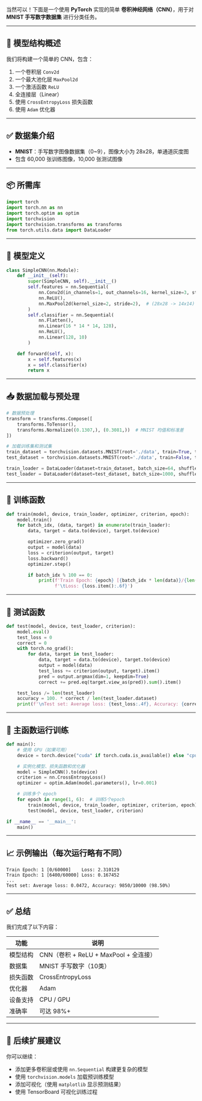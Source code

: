 当然可以！下面是一个使用 **PyTorch** 实现的简单 **卷积神经网络（CNN）**，用于对 **MNIST 手写数字数据集** 进行分类任务。

---

## 🧠 模型结构概述

我们将构建一个简单的 CNN，包含：

1. 一个卷积层 `Conv2d`
2. 一个最大池化层 `MaxPool2d`
3. 一个激活函数 `ReLU`
4. 全连接层（Linear）
5. 使用 `CrossEntropyLoss` 损失函数
6. 使用 `Adam` 优化器

---

## ✅ 数据集介绍

- **MNIST**：手写数字图像数据集（0~9），图像大小为 28x28，单通道灰度图
- 包含 60,000 张训练图像，10,000 张测试图像

---

## 📦 所需库

```python
import torch
import torch.nn as nn
import torch.optim as optim
import torchvision
import torchvision.transforms as transforms
from torch.utils.data import DataLoader
```

---

## 🧱 模型定义

```python
class SimpleCNN(nn.Module):
    def __init__(self):
        super(SimpleCNN, self).__init__()
        self.features = nn.Sequential(
            nn.Conv2d(in_channels=1, out_channels=16, kernel_size=3, stride=1, padding=1),  # (28x28 -> 28x28)
            nn.ReLU(),
            nn.MaxPool2d(kernel_size=2, stride=2),  # (28x28 -> 14x14)
        )
        self.classifier = nn.Sequential(
            nn.Flatten(),
            nn.Linear(16 * 14 * 14, 128),
            nn.ReLU(),
            nn.Linear(128, 10)
        )

    def forward(self, x):
        x = self.features(x)
        x = self.classifier(x)
        return x
```

---

## 📥 数据加载与预处理

```python
# 数据预处理
transform = transforms.Compose([
    transforms.ToTensor(),
    transforms.Normalize((0.1307,), (0.3081,))  # MNIST 均值和标准差
])

# 加载训练集和测试集
train_dataset = torchvision.datasets.MNIST(root='./data', train=True, transform=transform, download=True)
test_dataset = torchvision.datasets.MNIST(root='./data', train=False, transform=transform, download=True)

train_loader = DataLoader(dataset=train_dataset, batch_size=64, shuffle=True)
test_loader = DataLoader(dataset=test_dataset, batch_size=1000, shuffle=False)
```

---

## 🚀 训练函数

```python
def train(model, device, train_loader, optimizer, criterion, epoch):
    model.train()
    for batch_idx, (data, target) in enumerate(train_loader):
        data, target = data.to(device), target.to(device)

        optimizer.zero_grad()
        output = model(data)
        loss = criterion(output, target)
        loss.backward()
        optimizer.step()

        if batch_idx % 100 == 0:
            print(f'Train Epoch: {epoch} [{batch_idx * len(data)}/{len(train_loader.dataset)}]'
                  f'\tLoss: {loss.item():.6f}')
```

---

## 🧪 测试函数

```python
def test(model, device, test_loader, criterion):
    model.eval()
    test_loss = 0
    correct = 0
    with torch.no_grad():
        for data, target in test_loader:
            data, target = data.to(device), target.to(device)
            output = model(data)
            test_loss += criterion(output, target).item()
            pred = output.argmax(dim=1, keepdim=True)
            correct += pred.eq(target.view_as(pred)).sum().item()

    test_loss /= len(test_loader)
    accuracy = 100. * correct / len(test_loader.dataset)
    print(f'\nTest set: Average loss: {test_loss:.4f}, Accuracy: {correct}/{len(test_loader.dataset)} ({accuracy:.2f}%)\n')
```

---

## 🏁 主函数运行训练

```python
def main():
    # 使用 GPU（如果可用）
    device = torch.device("cuda" if torch.cuda.is_available() else "cpu")

    # 实例化模型、损失函数和优化器
    model = SimpleCNN().to(device)
    criterion = nn.CrossEntropyLoss()
    optimizer = optim.Adam(model.parameters(), lr=0.001)

    # 训练多个 epoch
    for epoch in range(1, 6):  # 训练5个epoch
        train(model, device, train_loader, optimizer, criterion, epoch)
        test(model, device, test_loader, criterion)

if __name__ == '__main__':
    main()
```

---

## 📈 示例输出（每次运行略有不同）

```
Train Epoch: 1 [0/60000]	Loss: 2.310129
Train Epoch: 1 [6400/60000]	Loss: 0.167452
...
Test set: Average loss: 0.0472, Accuracy: 9850/10000 (98.50%)
```

---

## ✅ 总结

我们完成了以下内容：

| 功能 | 说明 |
|------|------|
| 模型结构 | CNN（卷积 + ReLU + MaxPool + 全连接） |
| 数据集 | MNIST 手写数字（10类） |
| 损失函数 | CrossEntropyLoss |
| 优化器 | Adam |
| 设备支持 | CPU / GPU |
| 准确率 | 可达 98%+ |

---

## 🧩 后续扩展建议

你可以继续：

- 添加更多卷积层或使用 `nn.Sequential` 构建更复杂的模型
- 使用 `torchvision.models` 加载预训练模型
- 添加可视化（使用 `matplotlib` 显示预测结果）
- 使用 TensorBoard 可视化训练过程
